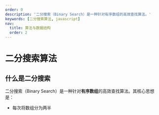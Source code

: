 ```yaml
---
order: 0
description: '二分搜索（Binary Search）是一种针对有序数组的高效查找算法。'
keywords: [二分搜索算法, javascript]
nav:
  title: 算法与数据结构
  order: 2
---
```


# 二分搜索算法

## 什么是二分搜索

二分搜索（Binary Search）是一种针对**有序数组**的高效查找算法。其核心思想是：

- 每次将数组分为两半
